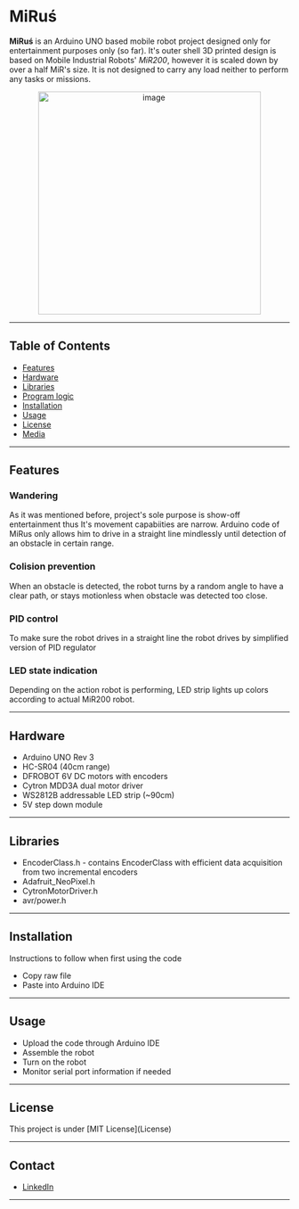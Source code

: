 # MiRuś

<p><b>MiRuś</b> is an Arduino UNO based mobile robot project designed only for entertainment purposes only (so far). It's outer shell 3D printed design is based on Mobile Industrial Robots' <i>MiR200</i>, however it is scaled down by over a half MiR's size. It is not designed to carry any load neither to perform any tasks or missions.</p>

<p align="center">
  <img src="image-url-here" alt="image" width="400"/>
</p>

---

## Table of Contents

- [Features](#features)
- [Hardware](#hardware)
- [Libraries](#libraries)
- [Program logic](#program-logic)
- [Installation](#installation)
- [Usage](#usage)
- [License](#license)
- [Media](#media)

---

## Features

### Wandering

<p>As it was mentioned before, project's sole purpose is show-off entertainment thus It's movement capabiities are narrow. Arduino code of MiRus only allows him to drive in a straight line mindlessly until detection of an obstacle in certain range.</p>

### Colision prevention

<p>When an obstacle is detected, the robot turns by a random angle to have a clear path, or stays motionless when obstacle was detected too close.</p>

### PID control

<p>To make sure the robot drives in a straight line the robot drives by simplified version of PID regulator</p>

### LED state indication

<p>Depending on the action robot is performing, LED strip lights up colors according to actual MiR200 robot.</p>

---

## Hardware

- Arduino UNO Rev 3
- HC-SR04 (40cm range)
- DFROBOT 6V DC motors with encoders
- Cytron MDD3A dual motor driver
- WS2812B addressable LED strip (~90cm)
- 5V step down module

---

## Libraries

- EncoderClass.h - contains EncoderClass with efficient data acquisition from two incremental encoders
- Adafruit_NeoPixel.h
- CytronMotorDriver.h
- avr/power.h

---

## Installation

<p>Instructions to follow when first using the code</p>

- Copy raw file
- Paste into Arduino IDE

---

## Usage

- Upload the code through Arduino IDE
- Assemble the robot
- Turn on the robot
- Monitor serial port information if needed

---

## License

<p>This project is under [MIT License](License)</p>

---

## Contact

- [LinkedIn](https://www.linkedin.com/in/micha%C5%82-w%C3%B3jcik-562213266/)

---
